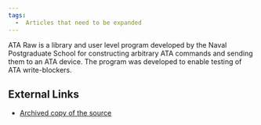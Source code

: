 ```yaml
---
tags:
  -  Articles that need to be expanded 
---
```

ATA Raw is a library and user level program developed by the Naval
Postgraduate School for constructing arbitrary ATA commands and sending
them to an ATA device. The program was developed to enable testing of
ATA write-blockers.

## External Links

- [Archived copy of the
  source](http://simson.net/ref/2009/ataraw-0.2.1.tar.gz)